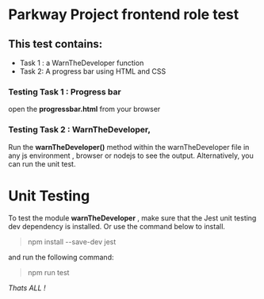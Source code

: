 # Parkway Project frontend role test 
## This test contains:
- Task 1 : a WarnTheDeveloper function
- Task 2: A progress bar using HTML and CSS 

### Testing Task 1 :  Progress bar
open the **progressbar.html** from your browser

### Testing Task 2 : WarnTheDeveloper,
Run the **warnTheDeveloper()** method within the warnTheDeveloper file in any js environment  , browser or nodejs to see the output. Alternatively, you can run the unit test.
# Unit Testing
To test the module **warnTheDeveloper** , make sure that the Jest unit testing dev dependency is installed. Or use the command below to install.

> npm install --save-dev jest

and run the following command:

> npm run test

*Thats ALL !*
